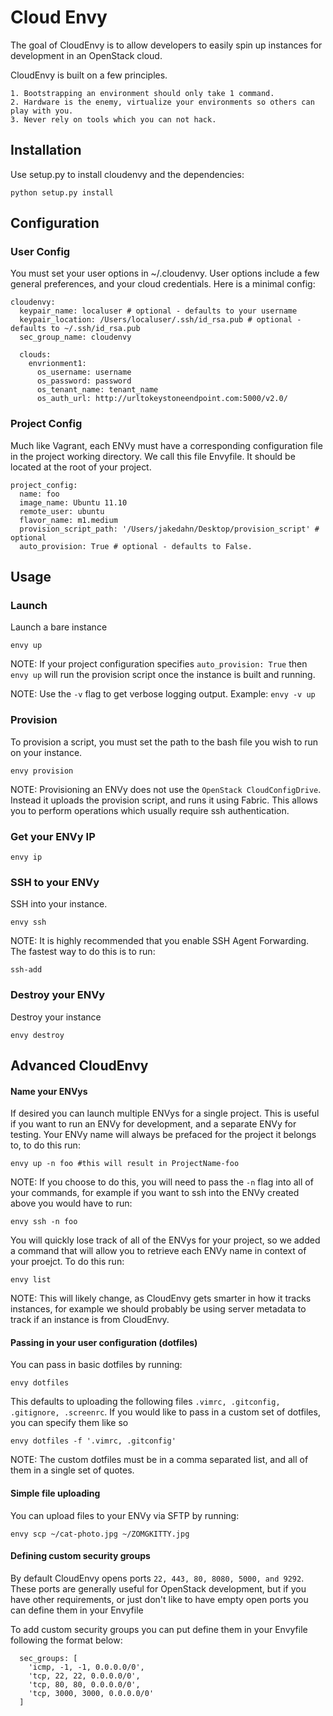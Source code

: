 # Cloud Envy

The goal of CloudEnvy is to allow developers to easily spin up instances
for development in an OpenStack cloud.

CloudEnvy is built on a few principles.

    1. Bootstrapping an environment should only take 1 command.
    2. Hardware is the enemy, virtualize your environments so others can play with you.
    3. Never rely on tools which you can not hack.

## Installation

Use setup.py to install cloudenvy and the dependencies:

    python setup.py install

## Configuration

### User Config
You must set your user options in ~/.cloudenvy. User options include a few general preferences, and your cloud credentials. Here is a minimal config:

    cloudenvy:
      keypair_name: localuser # optional - defaults to your username
      keypair_location: /Users/localuser/.ssh/id_rsa.pub # optional - defaults to ~/.ssh/id_rsa.pub
      sec_group_name: cloudenvy

      clouds:
        envrionment1:
          os_username: username
          os_password: password
          os_tenant_name: tenant_name
          os_auth_url: http://urltokeystoneendpoint.com:5000/v2.0/

### Project Config

Much like Vagrant, each ENVy must have a corresponding configuration file in the project working directory. We call this file Envyfile. It should be located at the root of your project.

    project_config:
      name: foo
      image_name: Ubuntu 11.10
      remote_user: ubuntu
      flavor_name: m1.medium
      provision_script_path: '/Users/jakedahn/Desktop/provision_script' # optional
      auto_provision: True # optional - defaults to False.


## Usage

### Launch

Launch a bare instance
    
    envy up

NOTE: If your project configuration specifies ```auto_provision: True``` then ```envy up``` will run the provision script once the instance is built and running.

NOTE: Use the ```-v``` flag to get verbose logging output. Example: ```envy -v up```

### Provision

To provision a script, you must set the path to the bash file you wish to run on your instance.

    envy provision

NOTE: Provisioning an ENVy does not use the ```OpenStack CloudConfigDrive```. Instead it uploads the provision script, and runs it using Fabric. This allows you to perform operations which usually require ssh authentication.


### Get your ENVy IP

    envy ip

### SSH to your ENVy

SSH into your instance.

    envy ssh


NOTE: It is highly recommended that you enable SSH Agent Forwarding. The fastest way to do this is to run:

    ssh-add


### Destroy your ENVy

Destroy your instance

    envy destroy

## Advanced CloudEnvy

#### Name your ENVys

If desired you can launch multiple ENVys for a single project. This is useful if you want to run an ENVy for development, and a separate ENVy for testing. Your ENVy name will always be prefaced for the project it belongs to, to do this run:

    envy up -n foo #this will result in ProjectName-foo

NOTE: If you choose to do this, you will need to pass the `-n` flag into all of your commands, for example if you want to ssh into the ENVy created above you would have to run:

    envy ssh -n foo

You will quickly lose track of all of the ENVys for your project, so we added a command that will allow you to retrieve each ENVy name in context of your proejct. To do this run:

    envy list

NOTE: This will likely change, as CloudEnvy gets smarter in how it tracks instances, for example we should probably be using server metadata to track if an instance is from CloudEnvy.

#### Passing in your user configuration (dotfiles)

You can pass in basic dotfiles by running:

    envy dotfiles

This defaults to uploading the following files `.vimrc, .gitconfig, .gitignore, .screenrc`. If you would like to pass in a custom set of dotfiles, you can specify them like so

    envy dotfiles -f '.vimrc, .gitconfig'

NOTE: The custom dotfiles must be in a comma separated list, and all of them in a single set of quotes.

#### Simple file uploading

You can upload files to your ENVy via SFTP by running:

    envy scp ~/cat-photo.jpg ~/ZOMGKITTY.jpg

#### Defining custom security groups

By default CloudEnvy opens ports `22, 443, 80, 8080, 5000, and 9292`. These ports are generally useful for OpenStack development, but if you have other requirements, or just don't like to have empty open ports you can define them in your Envyfile

To add custom security groups you can put define them in your Envyfile following the format below: 

      sec_groups: [
        'icmp, -1, -1, 0.0.0.0/0', 
        'tcp, 22, 22, 0.0.0.0/0',
        'tcp, 80, 80, 0.0.0.0/0',
        'tcp, 3000, 3000, 0.0.0.0/0'
      ]

